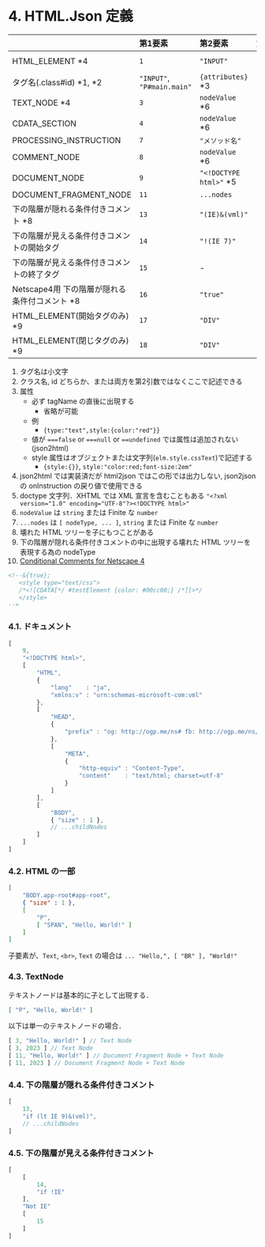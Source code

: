 # 4. HTML.Json 定義

|                                               | 第1要素                     | 第2要素                | 第3要素           | 第4要素    |
|:----------------------------------------------|:----------------------------|:-----------------------|:----------------- |:-----------|
| HTML_ELEMENT *4                               | `1`                         | `"INPUT"`              | `{attributes}` *3 | `...nodes` |
| タグ名(.class#id) *1, *2                      | `"INPUT"`, `"P#main.main"`  |`{attributes}` *3       | `...nodes`        | -          |
| TEXT_NODE *4                                  | `3`                         | `nodeValue` *6         | -                 | -          |
| CDATA_SECTION                                 | `4`                         | `nodeValue` *6         | -                 | -          |
| PROCESSING_INSTRUCTION                        | `7`                         | `"メソッド名"`         | `...arguments`    | -          |
| COMMENT_NODE                                  | `8`                         | `nodeValue` *6         | -                 | -          |
| DOCUMENT_NODE                                 | `9`                         | `"<!DOCTYPE html>"` *5 | `...nodes` *7     | -          |
| DOCUMENT_FRAGMENT_NODE                        | `11`                        | `...nodes`             | -                 | -          |
| 下の階層が隠れる条件付きコメント *8           | `13`                        | `"(IE)&(vml)"`         | `...nodes`        | -          |
| 下の階層が見える条件付きコメントの開始タグ    | `14`                        | `"!(IE 7)"`            | -                 | -          |
| 下の階層が見える条件付きコメントの終了タグ    | `15`                        | -                      | -                 | -          |
| Netscape4用 下の階層が隠れる条件付コメント *8 | `16`                        | `"true"`               | `...nodes`        | -          |
| HTML_ELEMENT(開始タグのみ) *9                 | `17`                        | `"DIV"`                | `{attributes}` *3 | `...nodes` |
| HTML_ELEMENT(閉じタグのみ) *9                 | `18`                        | `"DIV"`                | -                 | -          |

1. タグ名は小文字
2. クラス名, id どちらか、または両方を第2引数ではなくここで記述できる
3. 属性
   * 必ず tagName の直後に出現する
      * 省略が可能
   * 例
      * `{type:"text",style:{color:"red"}}`
   * 値が `===false` or `===null` or `==undefined` では属性は追加されない(json2html)
   * style 属性はオブジェクトまたは文字列(`elm.style.cssText`)で記述する
     * `{style:{}}`, `style:"color:red;font-size:2em"`
4. json2html では実装済だが html2json ではこの形では出力しない, json2json の onInstruction の戻り値で使用できる
5. doctype 文字列．XHTML では XML 宣言を含むこともある `"<?xml version="1.0" encoding="UTF-8"?><!DOCTYPE html>"`
6. `nodeValue` は `string` または Finite な `number`
7. `...nodes` は `[ nodeType, ... ]`, `string` または Finite な `number`
8. 壊れた HTML ツリーを子にもつことがある
9. 下の階層が隠れる条件付きコメントの中に出現する壊れた HTML ツリーを表現する為の nodeType
10. [Conditional Comments for Netscape 4](https://web.archive.org/web/20050308074844/http://www.dithered.com/css_filters/html_only/conditional_comments_ns4.html)

~~~html
<!--&{true};
   <style type="text/css">
   /*<![CDATA[*/ #testElement {color: #00cc00;} /*]]>*/
   </style>
-->
~~~

### 4.1. ドキュメント

~~~js
[ 
    9,
    "<!DOCTYPE html>",
    [
        "HTML",
        {
            "lang"    : "ja",
            "xmlns:v" : "urn:schemas-microsoft-com:vml"
        },
        [
            "HEAD",
            {
                "prefix" : "og: http://ogp.me/ns# fb: http://ogp.me/ns/fb#"
            },
            [
                "META",
                {
                    "http-equiv" : "Content-Type",
                    "content"    : "text/html; charset=utf-8"
                }
            ]
        ],
        [
            "BODY",
            { "size" : 1 },
            // ...childNodes
        ]
    ]
]
~~~

### 4.2. HTML の一部

~~~json
[
    "BODY.app-root#app-root",
    { "size" : 1 },
    [
        "P",
        [ "SPAN", "Hello, World!" ]
    ]
]
~~~

子要素が、`Text`, `<br>`, `Text` の場合は `... "Hello,", [ "BR" ], "World!"`

### 4.3. TextNode

テキストノードは基本的に子として出現する．

~~~json
[ "P", "Hello, World!" ]
~~~

以下は単一のテキストノードの場合．

~~~js
[ 3, "Hello, World!" ] // Text Node
[ 3, 2023 ] // Text Node
[ 11, "Hello, World!" ] // Document Fragment Node + Text Node
[ 11, 2023 ] // Document Fragment Node + Text Node
~~~


### 4.4. 下の階層が隠れる条件付きコメント

~~~js
[ 
    13,
    "if (lt IE 9)&(vml)",
    // ...childNodes
]
~~~

### 4.5. 下の階層が見える条件付きコメント

~~~js
[
    [
        14,
        "if !IE"
    ],
    "Not IE"
    [
        15
    ]
]
~~~